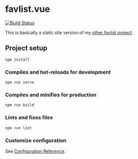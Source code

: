 # favlist.vue

[![Build Status](https://travis-ci.com/spenserblack/favlist.vue.svg?branch=master)](https://travis-ci.com/spenserblack/favlist.vue)

This is basically a static site version of my [other favlist project][rust favlist].

## Project setup
```
npm install
```

### Compiles and hot-reloads for development
```
npm run serve
```

### Compiles and minifies for production
```
npm run build
```

### Lints and fixes files
```
npm run lint
```

### Customize configuration
See [Configuration Reference](https://cli.vuejs.org/config/).

[rust favlist]: https://github.com/spenserblack/favlist
